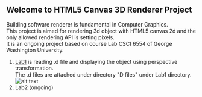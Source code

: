## Welcome to HTML5 Canvas 3D Renderer Project
Building software renderer is fundamental in Computer Graphics.<br>
This project is aimed for rendering 3d object with HTML5 canvas 2d and the only allowed rendering API is setting pixels.<br>
It is an ongoing project based on course Lab CSCI 6554 of George Washington University.<br>
1. [Lab1](https://yuandong-chen.github.io/GraphicsLab/Lab1/index.html) is reading .d file and displaying the object using perspective transformation. <br>
The .d files are attached under directory "D files" under Lab1 directory.<br>
![alt text](https://yuandong-chen.github.io/GraphicsLab/Lab1/HW1.gif) <br>
2. Lab2 (ongoing)

